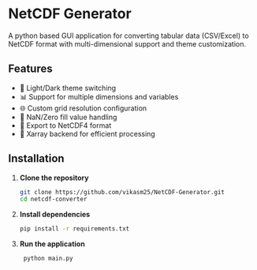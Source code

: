 # NetCDF Generator
A python based GUI application for converting tabular data (CSV/Excel) to NetCDF format with multi-dimensional support and theme customization.

## Features
- 🎨 Light/Dark theme switching
- 📊 Support for multiple dimensions and variables
- 🌐 Custom grid resolution configuration
- 🔧 NaN/Zero fill value handling
- 📁 Export to NetCDF4 format
- 🚀 Xarray backend for efficient processing

## Installation

1. **Clone the repository**
    ```bash
    git clone https://github.com/vikasm25/NetCDF-Generator.git
    cd netcdf-converter

2. **Install dependencies**
    ```bash
    pip install -r requirements.txt

4. **Run the application**
   ```bash
    python main.py
